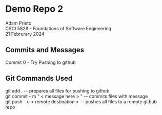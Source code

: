 # Demo Repo 2 

Adam Prieto\
CSCI 5828 - Foundations of Software Engineering\
21 Februrary 2024


## Commits and Messages
Commit 0 - Try Pushing to github

## Git Commands Used
git add . -- prepares all files for pushing to github\
git commit - m " < message here > " -- commits files with message\
git push - u < remote destination > -- pushes all files to a remote github repo